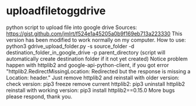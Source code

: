 # uploadfiletoggdrive
python script to upload file into google drive
Sources: https://gist.github.com/jmlrt/f524e1a45205a0b9f169eb713a223330
This version has been modified to work normally on my computer.
How to use:
python3 gdrive_upload_folder.py -s source_folder -d destination_folder_in_google_drive -p parent_directory
(script will automatically create destination folder if it not yet created)
Notice problem happen with httplib2 and google-api-python-client, if you got error "httplib2.RedirectMissingLocation: Redirected but the response is missing a Location: header."
Just remove httplib2 and reinstall with older version:
check version: pip3 freeze
remove current httplib2: pip3 uninstall httplib2
reinstall with working version: pip3 install httplib2==0.15.0
More bugs please respond, thank you.
